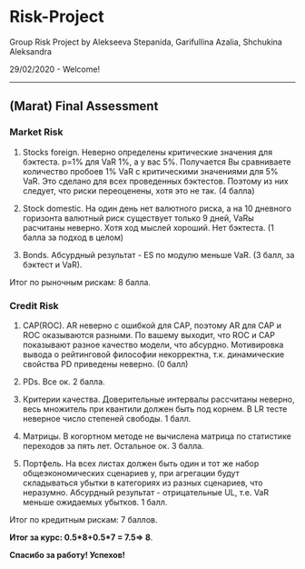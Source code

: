 # Risk-Project
Group Risk Project by Alekseeva Stepanida, Garifullina Azalia, Shchukina Aleksandra

29/02/2020 - Welcome!

-----------------

## (Marat) Final Assessment


### Market Risk

1. Stocks foreign. Неверно определены критические значения для бэктеста. p=1% для VaR 1%, а у вас 5%. Получается Вы сравниваете количество пробоев 1% VaR с критическими значениями для 5% VaR. Это сделано для всех проведенных бэктестов. Поэтому из них следует, что риски переоценены, хотя это не так. (4 балла)

2. Stock domestic. На один день нет валютного риска, а на 10 дневного горизонта валютный риск существует только 9 дней, VaRы расчитаны неверно. Хотя ход мыслей хороший. Нет бэктеста. (1 балла за подход в целом)

2. Bonds. Абсурдный результат - ES по модулю меньше VaR. (3 балл, за бэктест и VaR).

Итог по рыночным рискам: 8 балла.

### Credit Risk

1. CAP(ROC). AR неверно с ошибкой для СAP, поэтому AR для CAP и ROC оказываются разными. По вашему выходит, что ROC и CAP показывают разное качество модели, что абсурдно. Мотивировка вывода о рейтинговой философии некорректна, т.к. динамические свойства PD приведены неверно. (0 балл)

2. PDs. Все ок. 2 балла.

3. Критерии качества. Доверительные интервалы рассчитаны неверно, весь множитель при квантили должен быть под корнем. В LR тесте неверное число степеней свободы. 1 балл.

4. Матрицы. В когортном методе не вычислена матрица по статистике переходов за пять лет. Остальное ок. 3 балла.

5. Портфель. На всех листах должен быть один и тот же набор общеэкономических сценариев y, при агрегации будут складываться убытки в категориях из разных сценариев, что неразумно. Абсурдный результат - отрицательные UL, т.е. VaR меньше ожидаемых убытков. 1 балл.

Итог по кредитным рискам: 7 баллов.

**Итог за курс:  0.5\*8+0.5\*7 = 7.5=> 8**.

**Спасибо за работу! Успехов!**